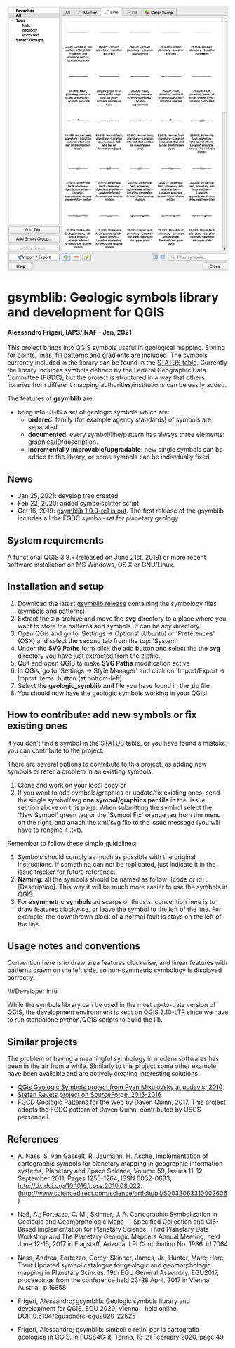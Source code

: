 
![QGIS](docs/images/ss02.png)

# gsymblib: Geologic symbols library and development for QGIS
#### Alessandro Frigeri, IAPS/INAF - Jan, 2021


This project brings into QGIS symbols useful in geological mapping.  Styling for points, lines, fill patterns and gradients are included.  The symbols currently included in the library can be found in the [STATUS table](STATUS.md).  Currently the library includes symbols defined by the
Federal Geographic Data Committee (FGDC), but the project is structured in a way that others libraries from different mapping authorities/institutions can be easily added.

The features of __gsymblib__ are:
 * bring into QGIS a set of geologic symbols which are:
    - __ordered__: family (for example agency standards) of symbols are separated
    - __documented__: every symbol/line/pattern has always three elements: graphics/ID/description.
    - __incrementally improvable/upgradable__: new single symbols can be added to the library, or some symbols can be individually fixed  

## News

* Jan 25, 2021: develop tree created
* Feb 22, 2020: added symbolsplitter script
* Oct 16, 2019: [gsymblib 1.0.0-rc1 is out](https://github.com/afrigeri/geologic-symbols-qgis/releases).  The first release of the gsymblib includes all the FGDC symbol-set for planetary geology.

## System requirements

A functional QGIS 3.8.x (released on June 21st, 2019) or more recent software installation on MS Windows, OS X or GNU/Linux.

## Installation and setup

1. Download the latest [gsymblib release](https://github.com/afrigeri/geologic-symbols-qgis/releases) containing the symbology files (symbols and patterns).
2. Extract the zip archive and move the __svg__ directory to a place where you want to store the patterns and symbols.  It can be any directory.
3. Open QGis and go to 'Settings -> Options' (Ubuntu) or 'Preferences' (OSX) and select the second tab from the top: 'System'
4. Under the __SVG Paths__ form click the add button and select the the __svg__ directory you have just extracted from the zipfile.
5. Quit and open QGIS to make __SVG Paths__ modification active
5. In QGis, go to 'Settings -> Style Manager' and click on 'Import/Export -> Import items' button (at bottom-left)
6. Select the __geologic_symblib.xml__ file you have found in the zip file
7. You should now have the geologic symbols working in your QGis!

## How to contribute: add new symbols or fix existing ones

If you don't find a symbol in the [STATUS](STATUS.md) table, or you have found a mistake, you can contribute to the project.

There are several options to contribute to this project, as adding new symbols or refer a problem in an existing symbols.

1. Clone and work on your local copy
or
2. If you want to add symbols/graphics or update/fix existing ones, send the single symbol/svg __one symbol/graphics per file__ in the 'issue' section above on this page. When submitting the symbol select the 'New Symbol' green tag or the 'Symbol Fix' orange tag from the menu on the right, and attach the xml/svg file to the issue message (you will have to rename it .txt).

Remember to follow these simple guidelines:
1. Symbols should comply as much as possible with the original instructions.  If something can not be replicated, just indicate it in the issue tracker for future reference.
2. __Naming__: all the symbols should be named as follow: [code or id] : [Description]. This way it will be much more easier to use the symbols in QGIS.
3. For __asymmetric symbols__ ad scarps or thrusts, convention here is to draw features clockwise, or leave the symbol to the left of the line.  For example, the downthrown block of a normal fault is stays on the left of the line.


## Usage notes and conventions

Convention here is to draw area features clockwise, and linear features with patterns drawn on the left side, so non-symmetric symbology is displayed correctly.


##Developer info

While the symbols library can be used in the most up-to-date version of QGIS, the development environment is kept on QGIS 3.10-LTR since we have to run standalone python/QGIS scripts to build the lib.


## Similar projects

The problem of having a meaningful symbology in modern softwares has been in the air from a while.  Similarly to this project some other example have been available and are actively creating interesting solutions.

 * [QGis Geologic Symbols project from Ryan Mikulovsky at ucdavis, 2010](http://geo.distortions.net/2010/12/geologic-symbology-for-qgis.html)
 * [Stefan Revets project on SourceForge, 2015-2016](https://sourceforge.net/projects/qgisgeologysymbology/)
 * [FGCD Geologic Patterns for the Web by Daven Quinn, 2017](https://davenquinn.com/projects/geologic-patterns/). This project adopts the FGDC pattern of Daven Quinn, contributed by USGS personnell.

## References

* A. Nass, S. van Gasselt, R. Jaumann, H. Asche, Implementation of cartographic symbols for planetary mapping in geographic information systems, Planetary and Space Science, Volume 59, Issues 11-12, September 2011, Pages 1255-1264, ISSN 0032-0633, http://dx.doi.org/10.1016/j.pss.2010.08.022.
(http://www.sciencedirect.com/science/article/pii/S0032063310002606)

* Naß, A.; Fortezzo, C. M.; Skinner, J. A. Cartographic Symbolization in Geologic and Geomorphologic Maps — Specified Collection and GIS-Based Implementation for Planetary Science.  Third Planetary Data Workshop and The Planetary Geologic Mappers Annual Meeting, held June 12-15, 2017 in Flagstaff, Arizona. LPI Contribution No. 1986, id.7064

* Nass, Andrea; Fortezzo, Corey; Skinner, James, Jr.; Hunter, Marc; Hare, Trent Updated symbol catalogue for geologic and geomorphologic mapping in Planetary Scinces.  19th EGU General Assembly, EGU2017, proceedings from the conference held 23-28 April, 2017 in Vienna, Austria., p.16858

* Frigeri, Alessandro; gsymblib: Geologic symbols library and development for QGIS.  EGU 2020, Vienna - held online. DOI:[10.5194/egusphere-egu2020-22625](https://doi.org/10.5194/egusphere-egu2020-22625)

* Frigeri, Alessandro; gsymblib: simboli e retini per la cartografia geologica in QGIS. in FOSS4G-it, Torino, 18-21 February 2020, [page 49](https://re.public.polimi.it/retrieve/handle/11311/1130402/492752/Raccolta%20Abstract%20FOSS4G%202020.pdf)
